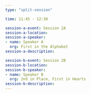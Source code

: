 ```yaml
---
type: "split-session"

time: 11:45 - 12:30

session-a-event: Session 2A
session-a-location:
session-a-speaker:
- name: Speaker A
  org: First in the Alphabet
session-a-description:

session-b-event: Session 2B
session-b-location:
session-b-speaker:
- name: Speaker B
  org: 2nd in Place, First in Hearts
session-b-description:
---
```

